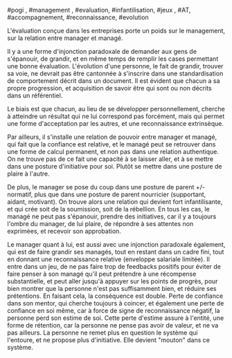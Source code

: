
#pogi , #management , #evaluation, #infantilisation, #jeux , #AT, #accompagnement, #reconnaissance,  #evolution

L'évaluation conçue dans les entreprises porte un poids sur le management, sur la relation entre manager et managé.

Il y a une forme d'injonction paradoxale de demander aux gens de s'épanouir, de grandir, et en même temps de remplir les cases permettant une bonne évaluation.
L'évolution d'une personne, le fait de grandir, trouver sa voie, ne devrait pas être cantonnée à s'inscrire dans une standardisation de comportement décrit dans un document. Il est évident que chacun a sa propre progression, et acquisition de savoir être qui sont ou non décrits dans un référentiel.

Le biais est que chacun, au lieu de se développer personnellement, cherche à atteindre un résultat qui ne lui correspond pas forcément, mais qui permet une forme d'acceptation par les autres, et une reconnaissance extrinsèque. 

Par ailleurs, il s'installe une relation de pouvoir entre manager et managé, qui fait que la confiance est relative, et le managé peut se retrouver dans une forme de calcul permanent, et non pas dans une relation authentique. On ne trouve pas de ce fait une capacité à se laisser aller, et à se mettre dans une posture d'initiative pour soi. Plutôt se mettre dans une posture de plaire à l'autre.

De plus, le manager se pose du coup dans une posture de parent +/- normatif, plus que dans une posture de parent nourricier (supportant, aidant, motivant). 
On trouve alors une relation qui devient fort infantilisante, et qui crée soit de la soumission, soit de la rébellion. En tous les cas,  le managé ne peut pas s'épanouir, prendre des initiatives, car il y a toujours l'ombre du manager, de lui plaire, de répondre à ses attentes non exprimées, et recevoir son approbation.

Le manager quant à lui, est aussi avec une injonction paradoxale également, qui est de faire grandir ses managés, tout en restant dans un cadre fini, tout en donnant une reconnaissance relative (enveloppe salariale limitée). 
Il entre dans un jeu, de ne pas faire trop de feedbacks positifs pour éviter de faire penser à son managé qu'il peut prétendre à une récompense substantielle, et peut aller jusqu'à appuyer sur les points de progrès, pour bien montrer que la personne n'est pas suffisamment bien, et réduire ses prétentions.
En faisant cela, la conséquence est double. Perte de confiance dans son mentor, qui cherche toujours à coincer, et également une perte de confiance en soi même, car à force de signe de reconnaissance négatif, la personne perd son estime de soi. Cette perte d'estime assure à l'entité, une forme de rétention, car la personne ne pense pas avoir de valeur, et ne va pas ailleurs. La personne ne remet plus en question le système qui l'entoure, et ne propose plus d'initiative. Elle devient "mouton" dans ce système.